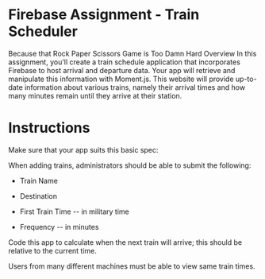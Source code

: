 # Firebase Assignment - Train Scheduler 

Because that Rock Paper Scissors Game is Too Damn Hard
Overview
In this assignment, you'll create a train schedule application that incorporates Firebase to host arrival and departure data. Your app will retrieve and manipulate this information with Moment.js. This website will provide up-to-date information about various trains, namely their arrival times and how many minutes remain until they arrive at their station.

# Instructions
Make sure that your app suits this basic spec:

When adding trains, administrators should be able to submit the following:

* Train Name

* Destination

* First Train Time -- in military time

* Frequency -- in minutes

Code this app to calculate when the next train will arrive; this should be relative to the current time.

Users from many different machines must be able to view same train times.